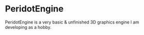 # PeridotEngine

PeridotEngine is a very basic & unfinished 3D graphics engine I am developing as a hobby.
